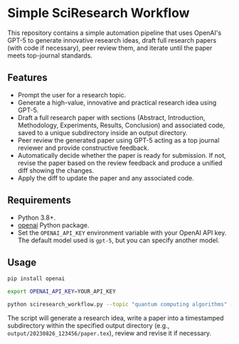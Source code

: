 # Simple SciResearch Workflow

This repository contains a simple automation pipeline that uses OpenAI's GPT-5 to generate innovative research ideas, draft full research papers (with code if necessary), peer review them, and iterate until the paper meets top-journal standards.

## Features

- Prompt the user for a research topic.
- Generate a high-value, innovative and practical research idea using GPT-5.
- Draft a full research paper with sections (Abstract, Introduction, Methodology, Experiments, Results, Conclusion) and associated code, saved to a unique subdirectory inside an output directory.
- Peer review the generated paper using GPT-5 acting as a top journal reviewer and provide constructive feedback.
- Automatically decide whether the paper is ready for submission. If not, revise the paper based on the review feedback and produce a unified diff showing the changes.
- Apply the diff to update the paper and any associated code.

## Requirements

- Python 3.8+.
- [openai](https://pypi.org/project/openai/) Python package.
- Set the `OPENAI_API_KEY` environment variable with your OpenAI API key. The default model used is `gpt-5`, but you can specify another model.

## Usage

```bash
pip install openai

export OPENAI_API_KEY=YOUR_API_KEY

python sciresearch_workflow.py --topic "quantum computing algorithms" --output-dir ./output
```

The script will generate a research idea, write a paper into a timestamped subdirectory within the specified output directory (e.g., `output/20230826_123456/paper.tex`), review and revise it if necessary.
